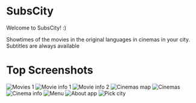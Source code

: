 # SubsCity
Welcome to SubsCity! :)

Showtimes of the movies in the original languages in cinemas in your city. Subtitles are always available

# Top Screenshots
![Movies 1](/screenshots/Dark/Movies%201.png) ![Movie info 1](/screenshots/Dark/Movie%20info%201.png) ![Movie info 2](/screenshots/Dark/Movie%20info%202.png)
![Cinemas map](/screenshots/Dark/Cinemas%20map.png) ![Cinemas](/screenshots/Dark/Cinemas.png) ![Cinema info](/screenshots/Dark/Cinema%20info.png)
![Menu](/screenshots/Dark/Menu.png) ![About app](/screenshots/Dark/About%20the%20app.png) ![Pick city](/screenshots/Dark/Pick%20a%20city.png)
